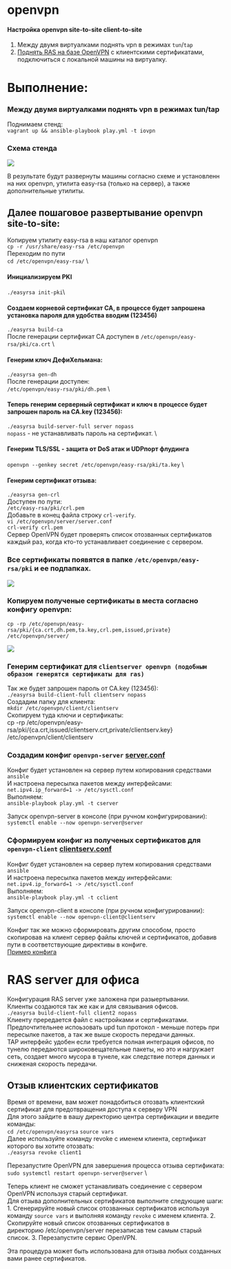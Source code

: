 # openvpn
#### Настройка openvpn site-to-site client-to-site

1. Между двумя виртуалками поднять vpn в режимах `tun`/`tap`
2. [Поднять RAS на базе OpenVPN](https://github.com/vedoff/openvpn/blob/main/README.md#ras-server-%D0%B4%D0%BB%D1%8F-%D0%BE%D1%84%D0%B8%D1%81%D0%B0) с клиентскими сертификатами, подключиться с локальной машины на виртуалку.

# Выполнение:
### Между двумя виртуалками поднять vpn в режимах tun/tap
Поднимаем стенд: \
`vagrant up && ansible-playbook play.yml -t iovpn`
### Схема стенда
![](https://github.com/vedoff/openvpn/blob/main/pict/Screenshot%20from%202022-03-29%2015-18-58.png)

В результате будут развернуты машины согласно схеме и установленн на них openvpn, утилита easy-rsa (только на сервер), а также дополнительные утилиты.

## Далее пошаговое развертывание openvpn site-to-site:
Копируем утилиту easy-rsa в наш каталог openvpn \
`cp -r /usr/share/easy-rsa /etc/openvpn` \
Переходим по пути \
`cd /etc/openvpn/easy-rsa/` \
#### Инициализируем PKI 
`./easyrsa init-pki`\
#### Создаем корневой сертификат CA, в процессе будет запрошена установка пароля для удобства вводим (123456)
`./easyrsa build-ca` \
После генерации сертификат CA доступен в `/etc/openvpn/easy-rsa/pki/ca.crt` \
#### Генерим ключ ДефиХельмана: 
`./easyrsa gen-dh` \
После генерации доступен: \
`/etc/openvpn/easy-rsa/pki/dh.pem` \
#### Теперь генерим серверный сертификат и ключ в процессе будет запрошен пароль на CA.key (123456): 
`./easyrsa build-server-full server nopass` \
`nopass` - не устанавливать пароль на сертификат. \
#### Генерим TLS/SSL - защита от DoS атак и UDPпорт флудинга 
`openvpn --genkey secret /etc/openvpn/easy-rsa/pki/ta.key` \
#### Генерим сертификат отзыва: 
`./easyrsa gen-crl` \
Доступен по пути: \
`/etc/easy-rsa/pki/crl.pem` \
Добавьте в конец файла строку `crl-verify`. \
`vi /etc/openvpn/server/server.conf` \
`crl-verify crl.pem` \
Сервер OpenVPN будет проверять список отозванных сертификатов каждый раз, когда кто-то устанавливает соединение с сервером. 
### Все сертификаты появятся в папкe `/etc/openvpn/easy-rsa/pki` и ее подпапках.
![](https://github.com/vedoff/openvpn/blob/main/pict/Screenshot%20from%202022-03-29%2017-53-24.png)
### Копируем полученые сертификаты в места согласно конфигу openvpn: 
`cp -rp /etc/openvpn/easy-rsa/pki/{ca.crt,dh.pem,ta.key,crl.pem,issued,private} /etc/openvpn/server/` 

![](https://github.com/vedoff/openvpn/blob/main/pict/Screenshot%20from%202022-03-29%2016-40-03.png)

### Генерим сертификат для `clientserver openvpn (подобным образом генерятся сертификаты для ras)` 
Так же будет запрошен пароль от CA.key (123456): \
`./easyrsa build-client-full clientserv nopass` \
Создадим папку для клиента: \
`mkdir /etc/openvpn/client/clientserv` \
Скопируем туда ключи и сертификаты: \
cp -rp /etc/openvpn/easy-rsa/pki/{ca.crt,issued/clientserv.crt,private/clientserv.key} /etc/openvpn/client/clientserv
### Создадим конфиг `openvpn-server` [server.conf](https://github.com/vedoff/openvpn/blob/main/roles/ovpn/templates/server.conf.j2) 
Конфиг будет установлен на сервер путем копирования средствами `ansible` \
И настроена пересылка пакетов между интерфейсами: \
`net.ipv4.ip_forward=1 -> /etc/sysctl.conf` \
Выполняем: \
`ansible-playbook play.yml -t cserver` 

Запуск openvpn-server в консоле (при ручном конфигурировании): \
`systemctl enable --now openvpn-server@server`
### Сформируем конфиг из полученых сертификатов для `openvpn-client` [clientserv.conf](https://github.com/vedoff/openvpn/blob/main/roles/ovpn/templates/clientserv.conf.j2)
Конфиг будет установлен на сервер путем копирования средствами `ansible` \
И настроена пересылка пакетов между интерфейсами: \
`net.ipv4.ip_forward=1 -> /etc/sysctl.conf` \
Выполняем: \
`ansible-playbook play.yml -t cclient` 

Запуск openvpn-client в консоле (при ручном конфигурировании): \
`systemctl enable --now openvpn-client@clientserv`

Конфиг так же можно сформировать другим способом, просто скопировав на клиент сервер файлы ключей и сертификатов, добавив пути в соответствующие директивы в конфиге. \
[Пример конфига](https://github.com/vedoff/openvpn/blob/main/roles/ovpn/files/clientserv.conf.example)

# RAS server для офиса
Конфигурация RAS server уже заложена при разыертывании. \
Клиенты создаются так же как и для связывания офисов. \
`./easyrsa build-client-full client2 nopass` \
Клиенту прередается файл с настройками и сертификатами. \
Предпочтительнее испоьзовать upd tun протокол - меньше потерь при пересылке пакетов, а так же выше скорость передачи данных. \
TAP интерфейс удобен если требуется полная интеграция офисов, по тунелю передаются широковещательные пакеты, но это и нагружает сеть, создает много мусора в тунеле, как следствие потеря данных и сниженая скорость передачи.
## Отзыв клиентских сертификатов
Время от времени, вам может понадобиться отозвать клиентский сертификат для предотвращения доступа к серверу VPN \
Для этого зайдите в вашу директорию центра сертификации и введите команды: \
`cd /etc/openvpn/easyrsa`
`source vars` \
Далее используйте команду revoke с именем клиента, сертификат которого вы хотите отозвать: \
`./easyrsa revoke client1` \
![]()

Перезапустите OpenVPN для завершения процесса отзыва сертификата: \
`sudo systemctl restart openvpn-server@server` \

Теперь клиент не сможет устанавливать соединение с сервером OpenVPN используя старый сертификат. \
Для отзыва дополнительных сертификатов выполните следующие шаги: \
    1. Сгенерируйте новый список отозванных сертификатов используя команду `source vars` и выполняя команду `revoke` с именем клиента.
    2. Скопируйте новый список отозванных сертификатов в директорию /etc/openvpn/server перезаписав тем самым старый список.
    3. Перезапустите сервис OpenVPN. 
    
Эта процедура может быть использована для отзыва любых созданных вами ранее сертификатов.
